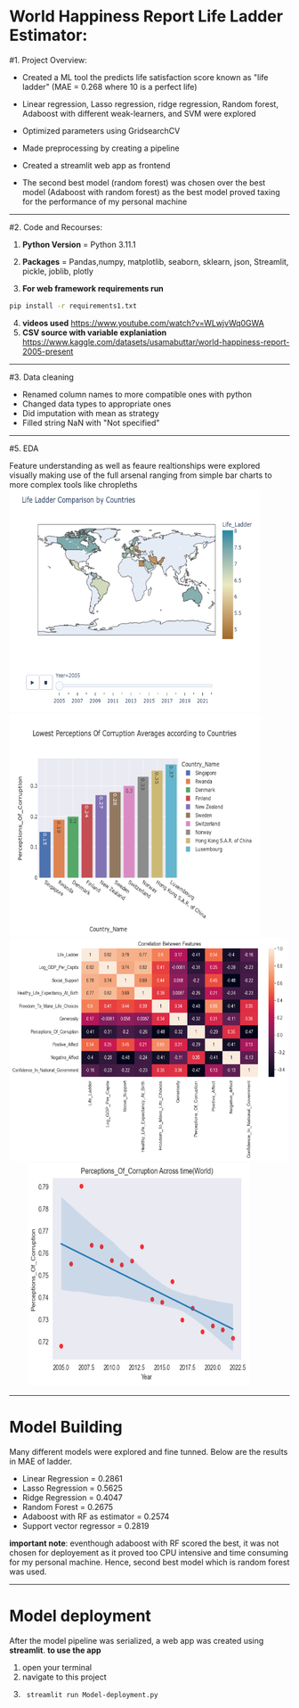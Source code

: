 # World Happiness Report Life Ladder Estimator:
#1. Project Overview:
- Created a ML tool the predicts life satisfaction score known as "life ladder" (MAE = 0.268 where 10 is a perfect life) 
- Linear regression, Lasso regression, ridge regression, Random forest, Adaboost with different weak-learners, and SVM were explored

- Optimized parameters using GridsearchCV
- Made preprocessing by creating a pipeline
- Created a streamlit web app as frontend 
- The second best model (random forest) was chosen over the best model (Adaboost with random forest) as the best model proved taxing for the performance of my personal machine
---
#2. Code and Recourses:
1. **Python Version** = Python 3.11.1
2. **Packages** = Pandas,numpy, matplotlib, seaborn, sklearn, json, Streamlit, pickle, joblib, plotly

3. **For web framework requirements run**  
```sh
pip install -r requirements1.txt
``` 

4. **videos used**  https://www.youtube.com/watch?v=WLwjvWq0GWA
5. **CSV source with variable explaniation** https://www.kaggle.com/datasets/usamabuttar/world-happiness-report-2005-present 
---
#3. Data cleaning
- Renamed column names to more compatible ones with python
- Changed data types to appropriate ones
- Did imputation with mean as strategy  
- Filled string NaN with "Not specified" 
---
#5. EDA

Feature understanding as well as feaure realtionships were explored visually making use of the full arsenal ranging from simple bar charts to more complex tools like chropleths  
<img src="Read_me_Images/Choropleth.png"  width="450" height=400> <img src="Read_me_Images/output.png"  width="450" height=400> 
<img src="Read_me_Images/Corrolation.png"  width="500" height=400>   &nbsp; &nbsp; &nbsp; &nbsp; <img src="Read_me_Images/Regression.png"  width="400" height=400> 

---
# Model Building 

Many different models were explored and fine tunned. Below are the results in MAE of ladder.

- Linear Regression = 0.2861
- Lasso Regression = 0.5625
- Ridge Regression = 0.4047
- Random Forest = 0.2675
- Adaboost with RF as estimator = 0.2574
- Support vector regressor = 0.2819

**important note**: eventhough adaboost with RF scored the best, it was not chosen for deployement as it proved too CPU intensive and time consuming for my personal machine. Hence, second best model which is random forest was used.

---
# Model deployment 

After the model pipeline was serialized, a web app was created using **streamlit**.
**to use the app**
1. open your terminal 
2. navigate to this project 
3. ```sh
    streamlit run Model-deployment.py
    ```





    


